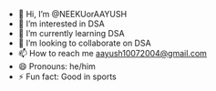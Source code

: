 - 👋 Hi, I’m @NEEKUorAAYUSH
- 👀 I’m interested in DSA
- 🌱 I’m currently learning DSA
- 💞️ I’m looking to collaborate on DSA
- 📫 How to reach me aayush10072004@gmail.com
- 😄 Pronouns: he/him
- ⚡ Fun fact: Good in sports 

<!---
NEEKUorAAYUSH/NEEKUorAAYUSH is a ✨ special ✨ repository because its `README.md` (this file) appears on your GitHub profile.
You can click the Preview link to take a look at your changes.
--->

